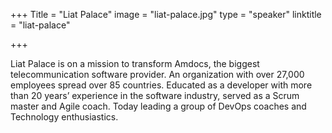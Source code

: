 +++
Title = "Liat Palace"
image = "liat-palace.jpg"
type = "speaker"
linktitle = "liat-palace"

+++

Liat Palace is on a mission to transform Amdocs, the biggest telecommunication software provider. An organization with over 27,000 employees spread over 85 countries.
Educated as a developer with more than 20 years’ experience in the software industry, served as a Scrum master and Agile coach. Today leading a group of DevOps coaches and Technology enthusiastics.
